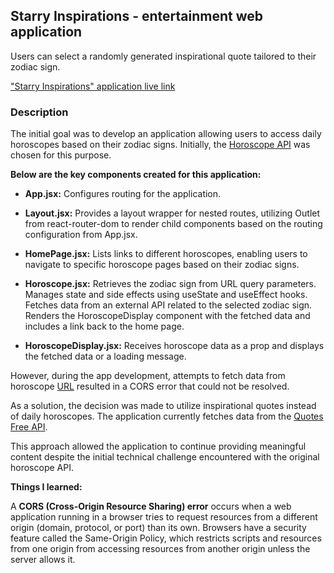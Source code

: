 ## **Starry Inspirations** - entertainment web application    

Users can select a randomly generated inspirational quote tailored to their zodiac sign.     
     
["Starry Inspirations" application live link](https://starry-inspirations.netlify.app/)   
           

 ### Description     
          
   The initial goal was to develop an application allowing users to access daily horoscopes based on their zodiac signs. Initially, the [Horoscope API](https://horoscope-app-api.vercel.app/) was chosen for this purpose.
            
**Below are the key components created for this application:**       
        
- **App.jsx:** Configures routing for the application.          
         
- **Layout.jsx:** Provides a layout wrapper for nested routes, utilizing Outlet from react-router-dom to render child components based on the routing configuration from App.jsx.       
        
- **HomePage.jsx:** Lists links to different horoscopes, enabling users to navigate to specific horoscope pages based on their zodiac signs.     
         
- **Horoscope.jsx:** Retrieves the zodiac sign from URL query parameters. Manages state and side effects using useState and useEffect hooks. Fetches data from an external API related to the selected zodiac sign. Renders the HoroscopeDisplay component with the fetched data and includes a link back to the home page.        
       
- **HoroscopeDisplay.jsx:** Receives horoscope data as a prop and displays the fetched data or a loading message.   

 However, during the app development, attempts to fetch data from  horoscope [URL](https://horoscope-app-api.vercel.app/api/v1/get-horoscope/daily?sign=sagittarius&day=TODAY) resulted in a CORS error that could not be resolved.    
           
 As a solution, the decision was made to utilize inspirational quotes instead of daily horoscopes. The application currently fetches data from the [Quotes Free API](https://forum.freecodecamp.org/t/free-api-inspirational-quotes-json-with-code-examples/311373).     
       
This approach allowed the application to continue providing meaningful content despite the initial technical challenge encountered with the original horoscope API.           
            
          
           
**Things I learned:**                
     
A **CORS (Cross-Origin Resource Sharing) error** occurs when a web application running in a browser tries to request resources from a different origin (domain, protocol, or port) than its own. Browsers have a security feature called the Same-Origin Policy, which restricts scripts and resources from one origin from accessing resources from another origin unless the server allows it.

